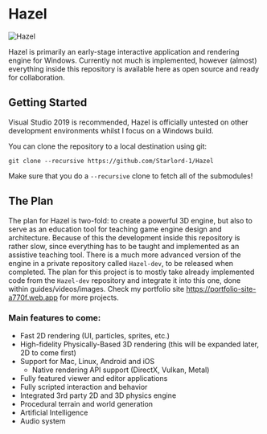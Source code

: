 # Hazel

![Hazel](/Resources/Branding/Hazel_Logo_Text_Light_Square.png?raw=true "Hazel")

Hazel is primarily an early-stage interactive application and rendering engine for Windows. Currently not much is implemented, however (almost) everything inside this repository is available here as open source and ready for collaboration.

## Getting Started
Visual Studio 2019 is recommended, Hazel is officially untested on other development environments whilst I focus on a Windows build.

You can clone the repository to a local destination using git:

`git clone --recursive https://github.com/Starlord-1/Hazel`

Make sure that you do a `--recursive` clone to fetch all of the submodules!

## The Plan
The plan for Hazel is two-fold: to create a powerful 3D engine, but also to serve as an education tool for teaching game engine design and architecture. Because of this the development inside this repository is rather slow, since everything has to be taught and implemented as an assistive teaching tool. There is a much more advanced version of the engine in a private repository called `Hazel-dev`, to be released when completed. The plan for this project is to mostly take already implemented code from the `Hazel-dev` repository and integrate it into this one, done within guides/videos/images. Check my portfolio site https://portfolio-site-a770f.web.app for more projects.

### Main features to come:
- Fast 2D rendering (UI, particles, sprites, etc.)
- High-fidelity Physically-Based 3D rendering (this will be expanded later, 2D to come first)
- Support for Mac, Linux, Android and iOS
    - Native rendering API support (DirectX, Vulkan, Metal)
- Fully featured viewer and editor applications
- Fully scripted interaction and behavior
- Integrated 3rd party 2D and 3D physics engine
- Procedural terrain and world generation
- Artificial Intelligence
- Audio system
